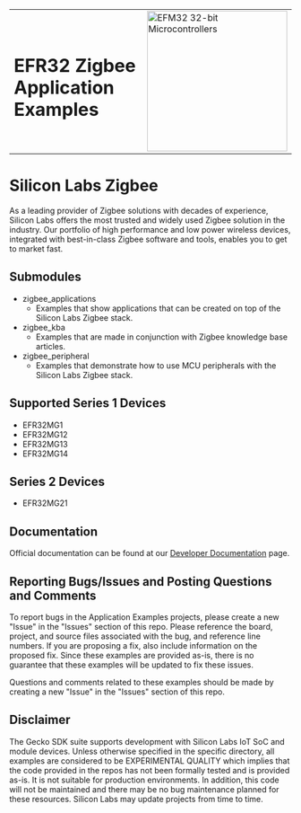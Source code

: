 <table border="0">
  <tr>
    <td align="left" valign="middle">
    <h1>EFR32 Zigbee Application Examples</h1>
  </td>
  <td align="left" valign="middle">
    <a href="https://www.silabs.com/wireless/zigbee">
      <img src="http://pages.silabs.com/rs/634-SLU-379/images/WGX-transparent.png"  title="Silicon Labs Gecko and Wireless Gecko MCUs" alt="EFM32 32-bit Microcontrollers" width="250"/>
    </a>
  </td>
  </tr>
</table>

# Silicon Labs Zigbee #

As a leading provider of Zigbee solutions with decades of experience, Silicon Labs offers the most trusted and widely used Zigbee solution in the industry. Our portfolio of high performance and low power wireless devices, integrated with best-in-class Zigbee software and tools, enables you to get to market fast.

## Submodules ##

- zigbee\_applications
  - Examples that show applications that can be created on top of the Silicon Labs Zigbee stack.
- zigbee\_kba
  - Examples that are made in conjunction with Zigbee knowledge base articles.
- zigbee\_peripheral
  - Examples that demonstrate how to use MCU peripherals with the Silicon Labs Zigbee stack.

## Supported Series 1 Devices ##

- EFR32MG1
- EFR32MG12
- EFR32MG13
- EFR32MG14

## Series 2 Devices ##

- EFR32MG21

## Documentation ##

Official documentation can be found at our [Developer Documentation](https://docs.silabs.com/zigbee/latest/) page.

## Reporting Bugs/Issues and Posting Questions and Comments ##

To report bugs in the Application Examples projects, please create a new "Issue" in the "Issues" section of this repo. Please reference the board, project, and source files associated with the bug, and reference line numbers. If you are proposing a fix, also include information on the proposed fix. Since these examples are provided as-is, there is no guarantee that these examples will be updated to fix these issues.

Questions and comments related to these examples should be made by creating a new "Issue" in the "Issues" section of this repo.

## Disclaimer ##

The Gecko SDK suite supports development with Silicon Labs IoT SoC and module devices. Unless otherwise specified in the specific directory, all examples are considered to be EXPERIMENTAL QUALITY which implies that the code provided in the repos has not been formally tested and is provided as-is.  It is not suitable for production environments.  In addition, this code will not be maintained and there may be no bug maintenance planned for these resources. Silicon Labs may update projects from time to time.

